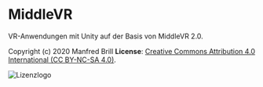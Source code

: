 # MiddleVR

VR-Anwendungen mit Unity auf der Basis von MiddleVR 2.0.

Copyright (c) 2020 Manfred Brill
**License**: [Creative Commons Attribution 4.0 International (CC BY-NC-SA 4.0)](https://creativecommons.org/licenses/by-nc-sa/4.0/).  

![Lizenzlogo](https://licensebuttons.net/l/by-nc-sa/3.0/de/88x31.png)
